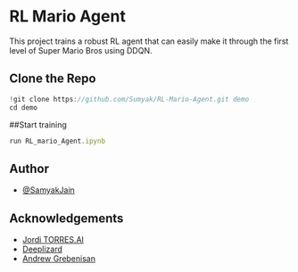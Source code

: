 # RL Mario Agent

This project trains a robust RL agent that can easily make it through the first level of Super Mario Bros using DDQN.



## Clone the Repo

```javascript
!git clone https://github.com/Sumyak/RL-Mario-Agent.git demo
cd demo
```
##Start training 

```javascript
run RL_mario_Agent.ipynb
```

## Author

- [@SamyakJain](https://github.com/Sumyak)


## Acknowledgements

 - [Jordi TORRES.AI](https://towardsdatascience.com/deep-q-network-dqn-i-bce08bdf2af)
 - [Deeplizard](https://github.com/matiassingers/awesome-readme)
 - [Andrew Grebenisan](https://blog.paperspace.com/building-double-deep-q-network-super-mario-bros/)





